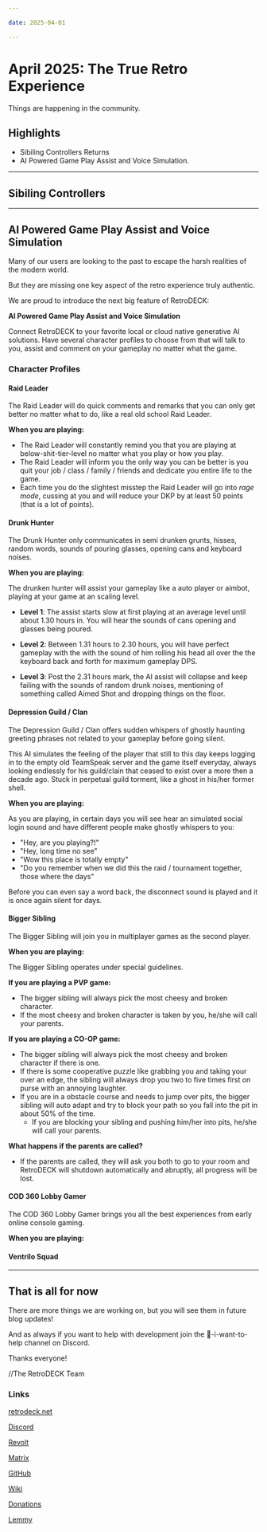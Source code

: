 ```yaml
--- 

date: 2025-04-01

--- 
```


# April 2025: The True Retro Experience

Things are happening in the community.

## Highlights

- Sibiling Controllers Returns
- AI Powered Game Play Assist and Voice Simulation.



<!-- more -->

---


## Sibiling Controllers



---

##  AI Powered Game Play Assist and Voice Simulation  

Many of our users are looking to the past to escape the harsh realities of the modern world. 

But they are missing one key aspect of the retro experience truly authentic. 

We are proud to introduce the next big feature of RetroDECK:

**AI Powered Game Play Assist and Voice Simulation** 

Connect RetroDECK to your favorite local or cloud native generative AI solutions. Have several character profiles to choose from that will talk to you, assist and comment on your gameplay no matter what the game.

### Character Profiles

#### Raid Leader

The Raid Leader will do quick comments and remarks that you can only get better no matter what to do, like a real old school Raid Leader. 

**When you are playing:** 

- The Raid Leader will constantly remind you that you are playing at below-shit-tier-level no matter what you play or how you play.
- The Raid Leader will inform you the only way you can be better is you quit your job / class / family / friends and dedicate you entire life to the game.
- Each time you do the slightest misstep the Raid Leader will go into *rage mode*, cussing at you and will reduce your DKP by at least 50 points (that is a lot of points).

#### Drunk Hunter

The Drunk Hunter only communicates in semi drunken grunts, hisses, random words, sounds of pouring glasses, opening cans and keyboard noises. 

**When you are playing:** 

The drunken hunter will assist your gameplay like a auto player or aimbot, playing at your game at an scaling level. 

- **Level 1**: The assist starts slow at first playing at an average level until about 1.30 hours in. You will hear the sounds of cans opening and glasses being poured.

- **Level 2**: Between 1.31 hours to 2.30 hours, you will have perfect gameplay with the with the sound of him rolling his head all over the the keyboard back and forth for maximum gameplay DPS.

- **Level 3**: Post the 2.31 hours mark, the AI assist will collapse and keep failing with the sounds of random drunk noises, mentioning of something called Aimed Shot and dropping things on the floor.

#### Depression Guild / Clan

The Depression Guild / Clan offers sudden whispers of ghostly haunting greeting phrases not related to your gameplay before going silent. 

This AI simulates the feeling of the player that still to this day keeps logging in to the empty old TeamSpeak server and the game itself everyday, always looking endlessly for his guild/clain that ceased to exist over a more then a decade ago. Stuck in perpetual guild torment, like a ghost in his/her former shell. 

**When you are playing:** 

As you are playing, in certain days you will see hear an simulated social login sound and have different people make ghostly whispers to you:

- "Hey, are you playing?!" 
- "Hey, long time no see" 
- "Wow this place is totally empty"
- "Do you remember when we did this the raid / tournament together, those where the days"

Before you can even say a word back, the disconnect sound is played and it is once again silent for days.


#### Bigger Sibling

The Bigger Sibling will join you in multiplayer games as the second player.

**When you are playing:** 

The Bigger Sibling operates under special guidelines. 

**If you are playing a PVP game:**

- The bigger sibling will always pick the most cheesy and broken character. 
- If the most cheesy and broken character is taken by you, he/she will call your parents.


**If you are playing a CO-OP game:**

- The bigger sibling will always pick the most cheesy and broken character if there is one. 
- If there is some cooperative puzzle like grabbing you and taking your over an edge, the sibling will always drop you two to five times first on purse with an annoying laughter.
- If you are in a obstacle course and needs to jump over pits, the bigger sibling will auto adapt and try to block your path so you fall into the pit in about 50% of the time.
    - If you are blocking your sibling and pushing him/her into pits, he/she will call your parents.

**What happens if the parents are called?**
    
- If the parents are called, they will ask you both to go to your room and RetroDECK will shutdown automatically and abruptly, all progress will be lost.

#### COD 360 Lobby Gamer

The COD 360 Lobby Gamer brings you all the best experiences from early online console gaming.

**When you are playing:** 

#### Ventrilo Squad


---

## That is all for now 

There are more things we are working on, but you will see them in future blog updates!

And as always if you want to help with development join the 💙-i-want-to-help channel on Discord.

Thanks everyone! 

//The RetroDECK Team 

### Links 

[retrodeck.net](https://retrodeck.net/)  
  
[Discord](https://discord.gg/WDc5C9YWMx) 

[Revolt](https://rvlt.gg/StVaEc0w) 

[Matrix](https://matrix.to/#/#retrodeck:matrix.org) 

[GitHub](https://github.com/XargonWan/RetroDECK) 

[Wiki](https://github.com/XargonWan/RetroDECK/wiki) 

[Donations](https://retrodeck.readthedocs.io/en/latest/wiki_about/donations-licenses/) 

[Lemmy](https://lemmy.zip/c/retrodeck) 
